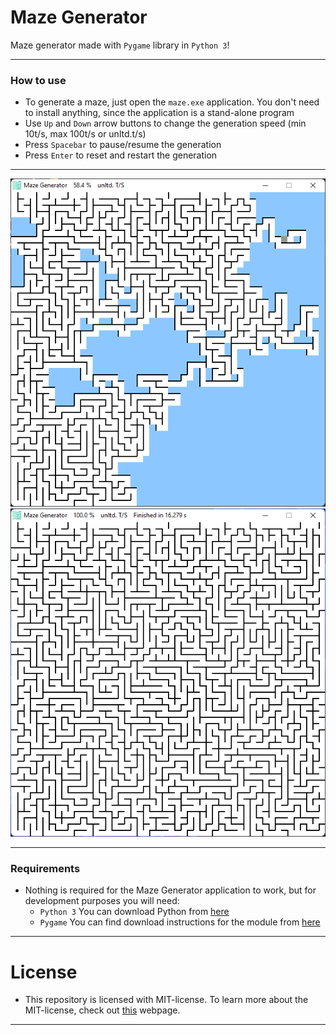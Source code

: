 # Maze Generator

Maze generator made with `Pygame` library in `Python 3`!

---

### How to use

- To generate a maze, just open the `maze.exe` application. You don't need to install anything, since the application is a stand-alone program
- Use `Up` and `Down` arrow buttons to change the generation speed (min 10t/s, max 100t/s or unltd.t/s)
- Press `Spacebar` to pause/resume the generation
- Press `Enter` to reset and restart the generation

---

![Example image 1](.github/images/1.png)
![Example image 2](.github/images/2.png)

---

### Requirements

- Nothing is required for the Maze Generator application to work, but for development purposes you will need:
  * `Python 3` You can download Python from [here](https://www.python.org/downloads/)
  * `Pygame` You can find download instructions for the module from [here](https://github.com/pygame/pygame)

---

# License
- This repository is licensed with MIT-license. To learn more about the MIT-license, check out [this](https://en.wikipedia.org/wiki/MIT_License) webpage.

---
